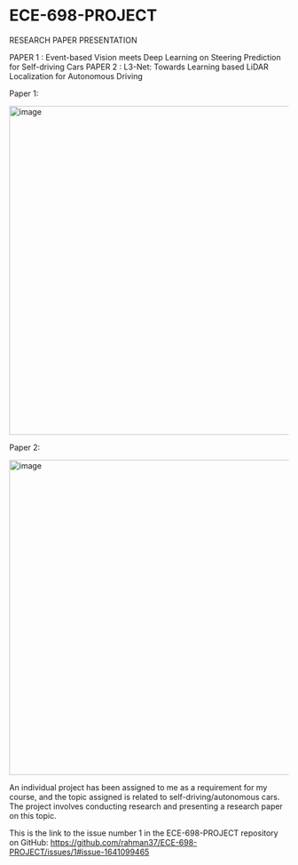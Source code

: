 
# ECE-698-PROJECT
RESEARCH PAPER PRESENTATION

PAPER 1 : Event-based Vision meets Deep Learning on Steering Prediction for Self-driving Cars
PAPER 2 : L3-Net: Towards Learning based LiDAR Localization for Autonomous Driving

Paper 1:

<img width="592" alt="image" src="https://user-images.githubusercontent.com/53487992/227799769-8665e42f-25c5-41eb-84bd-f50aeb5f3a8d.png">


Paper 2:

<img width="567" alt="image" src="https://user-images.githubusercontent.com/53487992/227799803-5aa21e9b-7ef7-4c1f-a39d-989be3a50dd1.png">


An individual project has been assigned to me as a requirement for my course, and the topic assigned is related to self-driving/autonomous cars. The project involves conducting research and presenting a research paper on this topic.

This is the link to the issue number 1 in the ECE-698-PROJECT repository on GitHub: https://github.com/rahman37/ECE-698-PROJECT/issues/1#issue-1641099465
